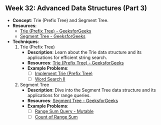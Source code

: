 ## Week 32: Advanced Data Structures (Part 3)

- **Concept**: Trie (Prefix Tree) and Segment Tree.
- **Resources**:
  - [Trie (Prefix Tree) - GeeksforGeeks](https://www.geeksforgeeks.org/trie-insert-and-search/)
  - [Segment Tree - GeeksforGeeks](https://www.geeksforgeeks.org/segment-tree-set-1-sum-of-given-range/)
- **Techniques**:
  1. Trie (Prefix Tree)
     - **Description**: Learn about the Trie data structure and its applications for efficient string search.
     - **Resources**: [Trie (Prefix Tree) - GeeksforGeeks](https://www.geeksforgeeks.org/trie-insert-and-search/)
     - **Example Problems**:
       - [ ] [Implement Trie (Prefix Tree)](https://leetcode.com/problems/implement-trie-prefix-tree/)
       - [ ] [Word Search II](https://leetcode.com/problems/word-search-ii/)

  2. Segment Tree
     - **Description**: Dive into the Segment Tree data structure and its applications for range queries.
     - **Resources**: [Segment Tree - GeeksforGeeks](https://www.geeksforgeeks.org/segment-tree-set-1-sum-of-given-range/)
     - **Example Problems**:
       - [ ] [Range Sum Query - Mutable](https://leetcode.com/problems/range-sum-query-mutable/)
       - [ ] [Count of Range Sum](https://leetcode.com/problems/count-of-range-sum/)
